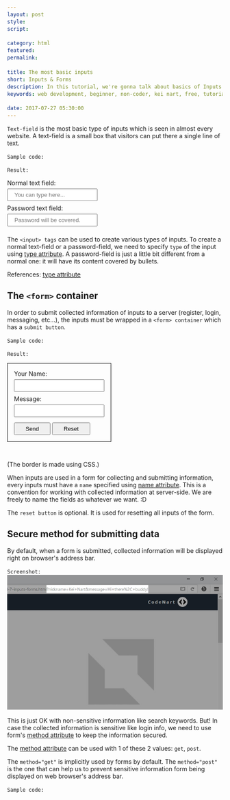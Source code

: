 ```yaml
---
layout: post
style:
script:

category: html
featured:
permalink:

title: The most basic inputs
short: Inputs & Forms
description: In this tutorial, we're gonna talk about basics of Inputs and Forms. <br>They're used to create login-field, search-box, etc... <br>Let's start with some text-fields.
keywords: web development, beginner, non-coder, kei nart, free, tutorial, coding, programming, code nart, html, input, form, button

date: 2017-07-27 05:30:00
---
```


`Text-field` is the most basic type of inputs which is seen in almost every
website. A text-field is a small box that visitors can put there a single line
of text.

`Sample code:`
<script src="https://gist.github.com/codenart/a919acbeb34e84eb8a7cc86a8b078043.js">
</script>

`Result:`

Normal text field:  
<input type="text" placeholder="You can type here..."
       style="padding: 5px 15px; margin: 5px 0 8px;">  
Password text field:  
<input type="password" placeholder="Password will be covered."
       style="padding: 5px 15px; margin: 5px 0 8px;">

The `<input> tags` can be used to create various types of inputs. To create a
normal text-field or a password-field, we need to specify `type` of the input
using [type attribute](https://www.w3schools.com/tags/att_input_type.asp "ext").
A password-field is just a little bit different from a normal one: it will have
its content covered by bullets.

References: [type attribute](https://www.w3schools.com/tags/att_input_type.asp "ext")

## The `<form>` container

In order to submit collected information of inputs to a server (register, login,
messaging, etc...), the inputs must be wrapped in a `<form> container` which has
a `submit button`.

`Sample code:`
<script src="https://gist.github.com/codenart/e8bdfe4555c15b244942a0441ca11aa5.js">
</script>

`Result:`

<form style="display: inline-block; padding: 15px;
             margin-bottom: 30px; border: 1px solid #000;">
   Your Name:<br>
   <input type="text" name="nickname"
          style="padding: 5px 15px; margin: 5px 0 8px;"><br>
   Message:<br>
   <input type="text" name="message"
          style="padding: 5px 15px; margin: 5px 0 13px;"><br>
   <button type="submit" style="padding: 5px 25px;">Send</button>
   <button type="reset" style="padding: 5px 25px">Reset</button>
</form>

(The border is made using CSS.)

When inputs are used in a form for collecting and submitting information, every
inputs must have a `name` specified using
[name attribute](https://www.w3schools.com/tags/att_name.asp). This is a
convention for working with collected information at server-side. We are freely
to name the fields as whatever we want. :D

The `reset button` is optional. It is used for resetting all inputs of the form.

## Secure method for submitting data

By default, when a form is submitted, collected information will be displayed
right on browser's address bar.

`Screenshot:`
![submitted](/images/html/7/submitted.jpg)

This is just OK with non-sensitive information like search keywords. But! In
case the collected information is sensitive like login info, we need to use form's
[method attribute](https://www.w3schools.com/tags/att_form_method.asp "ext") to
keep the information secured.

The [method attribute](https://www.w3schools.com/tags/att_form_method.asp "ext")
can be used with 1 of these 2 values: `get`, `post`.

The `method="get"` is implicitly used by forms by default. The `method="post"`
is the one that can help us to prevent sensitive information form being
displayed on web browser's address bar.

`Sample code:`
<script src="https://gist.github.com/codenart/aef5aba5957501d760b7347ff4d2e18d.js">
</script>
